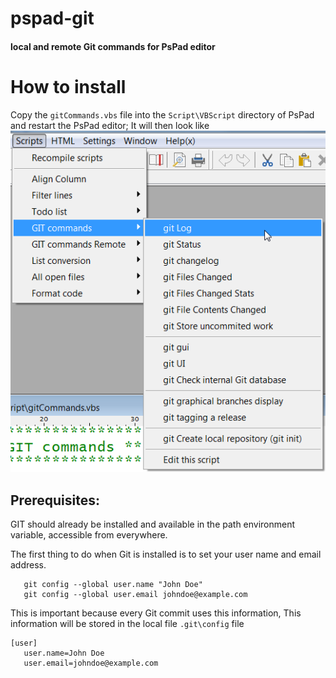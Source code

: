 # pspad-git
#### local and remote Git commands for PsPad editor

# How to install
Copy the `gitCommands.vbs` file into the `Script\VBScript` directory of PsPad and restart the PsPad editor; 
It will then look like 
![git-commands after installation](/media/images/2016-03-15%2016_38_02-gitCommandsAdded.png?raw=true "pspad git-commands")

## Prerequisites: 
GIT should already be installed and available 
in the path environment variable, accessible from everywhere.

The first thing to do when Git is installed is 
to set your user name and email address. 
```
   git config --global user.name "John Doe"
   git config --global user.email johndoe@example.com
```

This is important because every Git commit uses this information, 
This information will be stored in the local file `.git\config` file
```
[user] 
   user.name=John Doe
   user.email=johndoe@example.com
```
